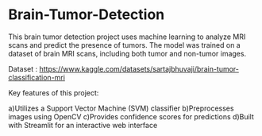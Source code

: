 # Brain-Tumor-Detection
This brain tumor detection project uses machine learning to analyze MRI scans and predict the presence of tumors. The model was trained on a dataset of brain MRI scans, including both tumor and non-tumor images.

Dataset : https://www.kaggle.com/datasets/sartajbhuvaji/brain-tumor-classification-mri

Key features of this project:

a)Utilizes a Support Vector Machine (SVM) classifier
b)Preprocesses images using OpenCV
c)Provides confidence scores for predictions
d)Built with Streamlit for an interactive web interface
